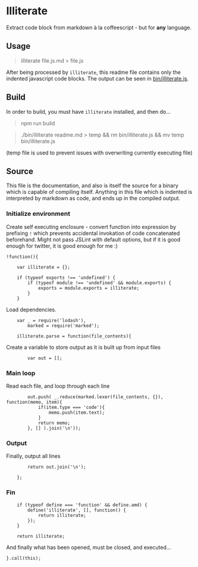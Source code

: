# Illiterate

Extract code block from markdown à la coffeescript - but for **any** language.

## Usage

> illiterate file.js.md > file.js

After being processed by `illiterate`, this readme file contains only the indented javascript code blocks. The output can be seen in [bin/illiterate.js](./bin/illiterate.js).

## Build

In order to build, you must have `illiterate` installed, and then do...

> npm run build

> ./bin/illiterate readme.md > temp && rm bin/illiterate.js && mv temp bin/illiterate.js

(temp file is used to prevent issues with overwriting currently executing file)

## Source

This file is the documentation, and also is itself the source for a binary which is capable of compiling itself. Anything in this file which is indented is interpreted by markdown as code, and ends up in the compiled output.

### Initialize environment

Create self executing enclosure - convert function into expression by prefixing `!` which prevents accidental invokation of code concatenated beforehand. Might not pass JSLint with default options, but if it is good enough for twitter, it is good enough for me :)

	!function(){

		var illiterate = {};

		if (typeof exports !== 'undefined') {
			if (typeof module !== 'undefined' && module.exports) {
				exports = module.exports = illiterate;
			}
		}

Load dependencies.

		var _ = require('lodash'),
			marked = require('marked');

		illiterate.parse = function(file_contents){

Create a variable to store output as it is built up from input files

			var out = [];

### Main loop


Read each file, and loop through each line

			out.push( _.reduce(marked.lexer(file_contents, {}), function(memo, item){
				if(item.type === 'code'){
					memo.push(item.text);
				}
				return memo;
			}, [] ).join('\n'));

### Output

Finally, output all lines

			return out.join('\n');

		};


### Fin

		if (typeof define === 'function' && define.amd) {
			define('illiterate', [], function() {
				return illiterate;
			});
		}

		return illiterate;

And finally what has been opened, must be closed, and executed...

	}.call(this);